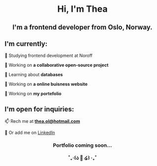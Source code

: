 <h1 align="center">Hi, I'm Thea</h1>

<h2 align="center">I'm a frontend developer from Oslo, Norway.<br></h2>


## I'm currently:

🌱 Studying frontend development at Noroff

🌱 Working on **a collaborative open-source project**

🌱 Learning about **databases**
  
👾 Working on **a online buisness website**
  
🚀 Working on **my portefolio**

## I'm open for inquiries:

📫 Rech me at **thea.ol@hotmail.com**
  
💬 Or add me on [LinkedIn](https://www.linkedin.com/in/thea-oland-b38175139/)




<h3 align="center">Portfolio coming soon...
<br><br>˚₊‧꒰ა 🎀 ໒꒱ ‧₊˚</h3>

